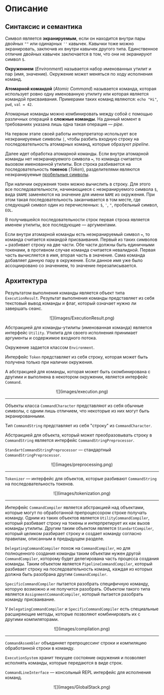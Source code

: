 # Описание

## Синтаксис и семантика

Символ является **экранируемым**, если он находится внутри пары двойных `""` или одинарных `''` кавычек. Кавычки тоже можно экранировать, заключив их внутри кавычек другого типа. Единственное отличие двойных кавычек заключается в том, что они не экранируют символ `$`.

**Окружением** (*Environment*) называется набор именованных утилит и пар (имя, значение). Окружение может меняться по ходу исполнения команд.

**Атомарной командой** (*Atomic Command*) называется команда, которая использует ровно одну именованную утилиту или которая является командой присваивания. Примерами таких команд являются: `echo "Hi"`, `pwd`, `val = 42`.

Атомарные команды можно комбинировать между собой с помощью различных операций в **сложные команды**. На данный момент в требованиях указана лишь одна такая операция &mdash; *pipe*.

На первом этапе своей работы интерпретатор использует все неэкранируемые символы `|`, чтобы разбить входную строку на последовательность атомарных команд, которые образуют *pipeline*.

Далее идет обработка атомарной команды. Если внутри атомарной команды нет неэкранируемого символа `=`, то команда считается вызовом именованной утилиты. Вся строка разбивается на последовательность **токенов** (*Token*), разделителями являются неэкранируемые [пробельные символы](https://stackoverflow.com/a/18169122).

При наличии окружения токен можно вычислить в строку. Для этого все последовательности, начинающиеся с неэкранируемого символа `$`, вида `$NAME` заменяются на значение для имени `NAME` из окружения. При этом такая последовательность заканчивается в том месте, где следующий символ один из перечисленных: `$`, `'`, `"`, пробельный символ, `EOL`.

В получившейся последовательности строк первая строка является именем утилиты, все последующие &mdash; аргументами.

Если внутри атомарной команды есть неэкранируемый символ `=`, то команда считается командой присваивания. Первый из таких символов `=` разбивает строку на две части. Обе части должны быть единичными токенами, в противном случае команда считается невалидной. Первая часть вычисляется в имя, вторая часть в значение. Сама команда добавляет данную пару в окружение. Если данное имя уже было ассоциировано со значением, то значение перезаписывается.

## Архитектура

Результатом выполнения команды является объект типа `ExecutionResult`. Результат выполнения команды представляет из себя текстовый вывод команды и флаг, который означает нужно ли завершать сеанс.
<p align="center">
![](images/ExecutionResult.png) 
</p> 

Абстракцией для команды-утилиты (именованная команда) является интерфейс `Utility`. Утилита для своего исполнения принимает аргументы и содержимое входного потока.

Окружение задается классом `Environment`.

Интерфейс `Token` представляет из себя строку, которая может быть получена только при наличии окружения.

А абстракцией для команды, которая может быть скомбинирована с другими и выполнена в некотором окружении, является интерфейс `Command`.
<p align="center">
![](images/execution.png)
</p> 

***

Объекты класса `CommandCharacter` представляют из себя обычные символы, с одним лишь отличием, что некоторые из них могут быть экранированными.

Тип `CommandString` представляет из себя "строку" из `CommandCharacter`.

Абстракцией для объекта, который может преобразовывать строку в `CommandString` является интерфейс `CommandStringPreprocessor`.

`StandartCommandStringPreprocessor` &mdash; стандартный `CommandStringPreprocessor`.
<p align="center">
![](images/preprocessing.png)
</p> 

***

`Tokenizer` &mdash; интерфейс для объектов, которые разбивают `CommandString` на последовательность токенов.
<p align="center">
![](images/tokenization.png)
</p> 

***

Интерфейс `CommandCompiler` является абстракцией над объектами, которые могут по обработанной препроцессором строке получать команду. Одним из таких объектов является `UtilityCommandCompiler`, который разбивает строку на токены и интерпретирует их как вызов команды утилиты. Другим таким объектом является `StandartCompiler`, который целиком разбирает строку и создает команду согласно правилам, описанным в предыдущем разделе.

`DelegatingCommandCompiler` похож на `CommandCompiler`, но для полноценного создания команды таким объектам нужен другой `CommandCompiler`, которому будет делегирована часть процесса создания команды. Таким объектом является `PipelineCommandCompiler`, который разбивает строку на последовательность команд, каждая из которых должна быть разобрана другим `CommandCompiler`.

`SpecificCommandCompiler` пытается разобрать специфичную команду, которую возможно и не получится разобрать. Объектом такого типа является `AssignmentCommandCompiler`, который пытается разобрать команду присваивание.

У `DelegatingCommandCompiler` и `SpecificCommandCompiler` есть специальные расширяющие методы, которые позволяют комбинировать их с другими компиляторами.
<p align="center">
![](images/compilation.png)
</p> 

***

`CommandAssembler` объединяет препроцессинг строки и компиляцию обработанной строки в команду.

`ExecutionSystem` хранит текущее состояние окружения и позволяет исполнять команды, которые передаются в виде строк.

`CommandLineInterface` &mdash; консольный REPL интерфейс для исполнения команд.
<p align="center">
![](images/GlobalStack.png)
</p> 
